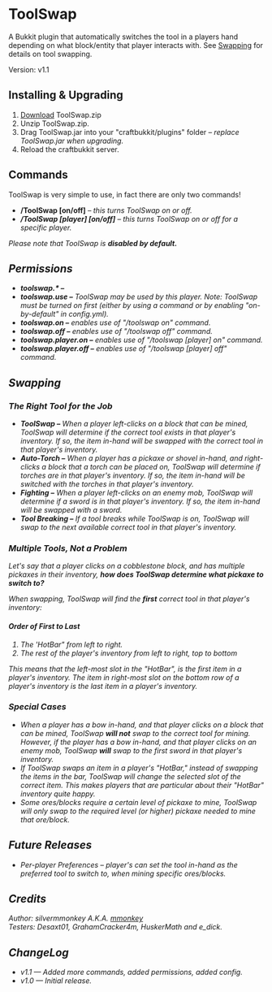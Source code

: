 <h1>ToolSwap</h1>
<p>A Bukkit plugin that automatically switches the tool in a players hand depending on what block/entity that player interacts with. See <a href="https://github.com/mmonkey/ToolSwap/tree/master#swapping">Swapping</a> for details on tool swapping.</p>
<p>Version: v1.1</p>

<h2>Installing & Upgrading</h2>
<ol>
  <li><a href="http://dev.bukkit.org/bukkit-plugins/toolswap/">Download</a> ToolSwap.zip</li>
  <li>Unzip ToolSwap.zip.</li>
  <li>Drag ToolSwap.jar into your "craftbukkit/plugins" folder <em>&ndash; replace ToolSwap.jar when upgrading.</em></li>
  <li>Reload the craftbukkit server.</li>
</ol>

<h2>Commands</h2>
<p>ToolSwap is very simple to use, in fact there are only two commands!</p>
<ul>
  <li><b>/ToolSwap [on/off]</b> <em>&ndash; this turns ToolSwap on or off.<em></li>
  <li><b>/ToolSwap [player] [on/off]</b> <em>&ndash; this turns ToolSwap on or off for a specific player.<em></li>
</ul>
<p>Please note that ToolSwap is <b>disabled by default.</b></p>

<h2>Permissions</h2>
<ul>
  <li><b>toolswap.* &ndash;</b></li>
  <li><b>toolswap.use &ndash;</b> ToolSwap may be used by this player. <em>Note: ToolSwap must be turned on first (either by using a command or by enabling "on-by-default" in config.yml).</em></li>
  <li><b>toolswap.on &ndash;</b> enables use of "/toolswap on" command.</li>
  <li><b>toolswap.off &ndash;</b> enables use of "/toolswap off" command.</li>
  <li><b>toolswap.player.on &ndash;</b> enables use of "/toolswap [player] on" command.</li>
  <li><b>toolswap.player.off &ndash;</b> enables use of "/toolswap [player] off" command.</li>
</ul>

<h2>Swapping</h2>

<h3>The Right Tool for the Job</h3>
<ul>
  <li><b>ToolSwap &ndash;</b> When a player left-clicks on a block that can be mined, ToolSwap will determine if the correct tool exists in that player's inventory.  If so, the item in-hand will be swapped with the correct tool in that player's inventory.</li>
  <li><b>Auto-Torch &ndash;</b> When a player has a pickaxe or shovel in-hand, and right-clicks a block that a torch can be placed on, ToolSwap will determine if torches are in that player's inventory. If so, the item in-hand will be switched with the torches in that player's inventory.</li>
  <li><b>Fighting &ndash;</b> When a player left-clicks on an enemy mob, ToolSwap will determine if a sword is in that player's inventory. If so, the item in-hand will be swapped with a sword.</li>
  <li><b>Tool Breaking &ndash;</b> If a tool breaks while ToolSwap is on, ToolSwap will swap to the next available correct tool in that player's inventory.</li>
</ul>
    
<h3>Multiple Tools, Not a Problem</h3>
<p>Let's say that a player clicks on a cobblestone block, and has multiple pickaxes in their inventory, <b>how does ToolSwap determine what pickaxe to switch to?</b></p>
<p>When swapping, ToolSwap will find the <b>first</b> correct tool in that player's inventory:</p>

<h4>Order of First to Last</h4>
<ol>
  <li>The 'HotBar" from left to right.</li>
  <li>The rest of the player's inventory from left to right, top to bottom</li>
</ol>
<p>This means that the left-most slot in the "HotBar", is the <em>first</em> item in a player's inventory. The item in right-most slot on the bottom row of a player's inventory is the <em>last</em> item in a player's inventory.</p>

<h3>Special Cases</h3>
<ul>
  <li>When a player has a bow in-hand, and that player clicks on a block that can be mined, ToolSwap <b>will not</b> swap to the correct tool for mining. However, if the player has a bow in-hand, and that player clicks on an enemy mob, ToolSwap <b>will</b> swap to the first sword in that player's inventory.</li>
  <li>If ToolSwap swaps an item in a player's "HotBar," instead of swapping the items in the bar, ToolSwap will change the selected slot of the correct item. This makes players that are particular about their "HotBar" inventory quite happy.</li>
  <li>Some ores/blocks require a certain level of pickaxe to mine, ToolSwap will only swap to the required level (or higher) pickaxe needed to mine that ore/block.</li>
</ul>

<h2>Future Releases</h2>
<ul>
   <li>Per-player Preferences &ndash; player's can set the tool in-hand as the preferred tool to switch to, when mining specific ores/blocks.</li>
</ul>

<h2>Credits</h2>
<p>Author: silvermmonkey A.K.A. <a href="http://forums.bukkit.org/members/mmonkey.90802399/">mmonkey</a><br>
Testers: Desaxt01, GrahamCracker4m, HuskerMath and e_dick.</p>

<h2>ChangeLog</h2>
<ul>
  <li>v1.1 <em>&mdash; Added more commands, added permissions, added config.</em></li>
  <li>v1.0 <em>&mdash; Initial release.</em></li>
</ul>